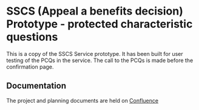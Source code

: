 # SSCS (Appeal a benefits decision) Prototype - protected characteristic questions #

This is a copy of the SSCS Service prototype. It has been built for user testing of the PCQs in the service. The call to the PCQs is made before the confirmation page.

## Documentation ##
The project and planning documents are held on [Confluence](https://tools.hmcts.net/confluence/display/CD/Protected+Characteristics+Questions)
